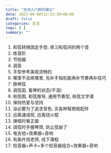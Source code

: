 ```yaml
---
title: "吉他入门期的建议"
date: 2023-09-08T12:53:39+08:00
draft: false
categories: 生活
tags: [ ]
summary: ""
---
```


1. 和弦转换固定手型; 练习和弦间的两个音
2. 练音阶
3. 节拍器
4. 调音
5. 手型参考美观流畅的
6. 哪里不会练哪里, 先补手指机能再补节奏再补技巧
7. 换琴弦
8. 调弦距, 看琴的状态(干湿)
9. 和弦图, 和弦推导, 通用节奏型, 和弦文字谱
10. 保持热爱与坚持
11. 没必要为了追求音色, 买各种智商税配件
12. 远离速成班, 远离烧火棍
13. 弹唱时看正面
14. 调弦时手握琴颈, 防止弦崩了
15. 电吉他+效果器+音响
16. 有条件找老师, 线下课程
17. 拾音器+声卡+多个拾音器组合+效果器+音响
